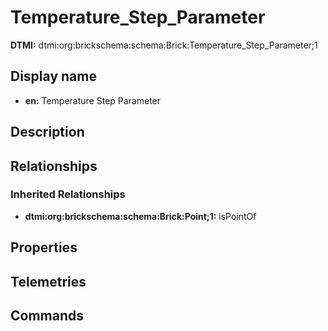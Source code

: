 # Temperature_Step_Parameter
**DTMI:** dtmi:org:brickschema:schema:Brick:Temperature_Step_Parameter;1
## Display name
- **en:** Temperature Step Parameter
## Description
## Relationships
### Inherited Relationships
* **dtmi:org:brickschema:schema:Brick:Point;1:** isPointOf
## Properties
## Telemetries
## Commands
